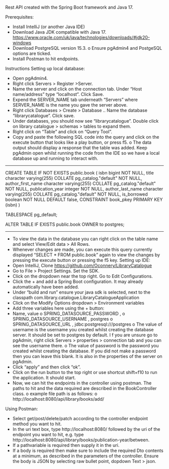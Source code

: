 Rest API created with the Spring Boot framework and Java 17.

Prerequisites:
-	Install IntelliJ (or another Java IDE)
-	Download Java JDK compatible with Java 17. https://www.oracle.com/uk/java/technologies/downloads/#jdk20-windows 
-	Download PostgreSQL version 15.3. 
o	Ensure pgAdmin4 and PostgeSQL options are ticked.
-	Install Postman to hit endpoints.

Instructions
Setting up local database:
-	Open pgAdmin4.
-	Right click Servers > Register >Server. 
-	Name the server and click on the connection tab. Under “Host name/address” type “localhost”. Click Save.
-	Expend the SERVER_NAME tab underneath “Servers” where SERVER_NAME is the name you gave the server above.
-	Right click Databases > Create > Database .. Name the database “librarycatalogue”. Click save.
-	Under databases, you should now see “librarycatalogue”. Double click on library catalogue > schemas > tables to expand them.
-	Right click on “Table” and click on “Query Tool”. 
-	Copy and paste the following SQL code into the query and click on the execute button that looks like a play button, or press f5.
    o	The data output should display a response that the table was added. Keep pgAdmin open whilst running the code from the IDE so we have a local database up and running to interact with.

---------------------------------------------------------------------------------------------------------
CREATE TABLE IF NOT EXISTS public.book
(
    isbn bigint NOT NULL,
    title character varying(255) COLLATE pg_catalog."default" NOT NULL,
    author_first_name character varying(255) COLLATE pg_catalog."default" NOT NULL,
    publication_year integer NOT NULL,
    author_last_name character varying(255) COLLATE pg_catalog."default" NOT NULL,
    is_borrowed boolean NOT NULL DEFAULT false,
    CONSTRAINT book_pkey PRIMARY KEY (isbn)
)

TABLESPACE pg_default;

ALTER TABLE IF EXISTS public.book
    OWNER to postgres;

---------------------------------------------------------------------------------------------------------

-	To view the data in the database you can right click on the table name and select View/Edit data > All Rows.
-	Whenever changes are made, you can execute this query currently displayed “SELECT * FROM public.book” again to view the changes by pressing the execute button or pressing the f5 key.
Setting up IDE:
-	Open IntelliJ, Clone https://github.com/Oconnery/LibraryCatalogue 
-	Go to File > Project Settings. Set the SDK.
-	Click on the dropdown near the top right. Go to Edit Configurations.
-	Click the + and add a Spring Boot configuration. It may already automatically have been added. 
-	Under “build and run” ensure your java sdk is selected, next to the classpath com.library.catalogue.LibraryCatalogueApplication
-	Click on the Modify Options dropdown > Environment variables
-	Add three variables here using the + button: 
-	Name, value
    o	SPRING_DATASOURCE_PASSWORD , 
    o	SPRING_DATASOURCE_USERNAME , postgres
    o	SPRING_DATASOURCE_URL , jdbc:postgresql:///postgres
    o	The value of username is the username you created whilst creating the database server. It should be set to postgres by default. I f you are unsure go to pgAdmin, right click Servers > properties > connection tab and you can see the username there.
    o	The value of password is the password you created whilst creating the database. If you did not make a password then you can leave this blank. It is also in the properties of the server on pgAdmin.
-	Click “apply” and then click “ok”.
-	Click on the run button to the top right or use shortcut shift+f10 to run the application. It should start.
-	Now, we can hit the endpoints in the controller using postman. The paths to hit and the data required are described in the BookController class.
    o	example file path is as follows:
    o	http://localhost:8080/api/library/books/add/

Using Postman:
-	Select get/post/delete/patch according to the controller endpoint method you want to hit.
-	In the uri text box, type http://localhost:8080/ followed by the uri of the endpoint you want to hit, e.g. type http://localhost:8080/api/library/books/publication-year/between.
-	If a pathvariable is required then supply it in the uri.
-	If a body is required then make sure to include the required Dto contents at a minimum, as described in the parameters of the controller. Ensure the body is JSON by selecting raw bullet point, dopdown Text > json.
